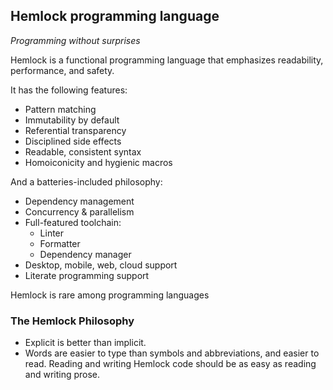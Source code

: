 ## Hemlock programming language

_Programming without surprises_

Hemlock is a functional programming language that emphasizes readability,
performance, and safety.

It has the following features:

- Pattern matching
- Immutability by default
- Referential transparency
- Disciplined side effects
- Readable, consistent syntax
- Homoiconicity and hygienic macros

And a batteries-included philosophy:

- Dependency management
- Concurrency & parallelism
- Full-featured toolchain:
  - Linter
  - Formatter
  - Dependency manager
- Desktop, mobile, web, cloud support
- Literate programming support

Hemlock is rare among programming languages

### The Hemlock Philosophy

- Explicit is better than implicit.
- Words are easier to type than symbols and abbreviations, and easier to read.
  Reading and writing Hemlock code should be as easy as reading and writing
  prose.
